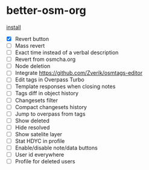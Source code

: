 # better-osm-org

[install](https://raw.githubusercontent.com/deevroman/better-osm-org/master/better-osm-org.user.js)

- [x] Revert button
- [ ] Mass revert
- [ ] Exact time instead of a verbal description
- [ ] Revert from osmcha.org
- [ ] Node deletion
- [ ] Integrate https://github.com/Zverik/osmtags-editor
- [ ] Edit tags in Overpass Turbo
- [ ] Template responses when closing notes
- [ ] Tags diff in object history
- [ ] Changesets filter
- [ ] Compact changesets history
- [ ] Jump to overpass from tags
- [ ] Show deleted
- [ ] Hide resolved
- [ ] Show satelite layer
- [ ] Stat HDYC in profile
- [ ] Enable/disable note/data buttons
- [ ] User id everywhere
- [ ] Profile for deleted users
